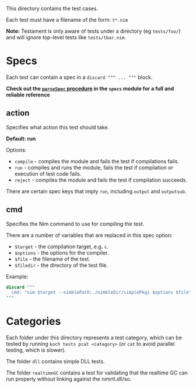This directory contains the test cases.

Each test must have a filename of the form: ``t*.nim``

**Note:** Testament is only aware of tests under a directory (eg `tests/foo/`) and will ignore
top-level tests like `tests/tbar.nim`.

# Specs

Each test can contain a spec in a ``discard """ ... """`` block.

**Check out the [``parseSpec`` procedure](https://github.com/nim-lang/Nim/blob/devel/testament/specs.nim#L158) in the ``specs`` module for a full and reliable reference**

## action

Specifies what action this test should take.

**Default: run**

Options:

* ``compile`` - compiles the module and fails the test if compilations fails.
* ``run`` - compiles and runs the module, fails the test if compilation or
            execution of test code fails.
* ``reject`` - compiles the module and fails the test if compilation succeeds.

There are certain spec keys that imply ``run``, including ``output`` and
``outputsub``.

## cmd

Specifies the Nim command to use for compiling the test.

There are a number of variables that are replaced in this spec option:

* ``$target`` - the compilation target, e.g. ``c``.
* ``$options`` - the options for the compiler.
* ``$file`` - the filename of the test.
* ``$filedir`` - the directory of the test file.

Example:

```nim
discard """
  cmd: "nim $target --nimblePath:./nimbleDir/simplePkgs $options $file"
"""
```

# Categories

Each folder under this directory represents a test category, which can be
tested by running `koch tests pcat <category>` (or `cat` to avoid parallel
testing, which is slower).

The folder ``dll`` contains simple DLL tests.

The folder ``realtimeGC`` contains a test for validating that the realtime GC
can run properly without linking against the nimrtl.dll/so.

